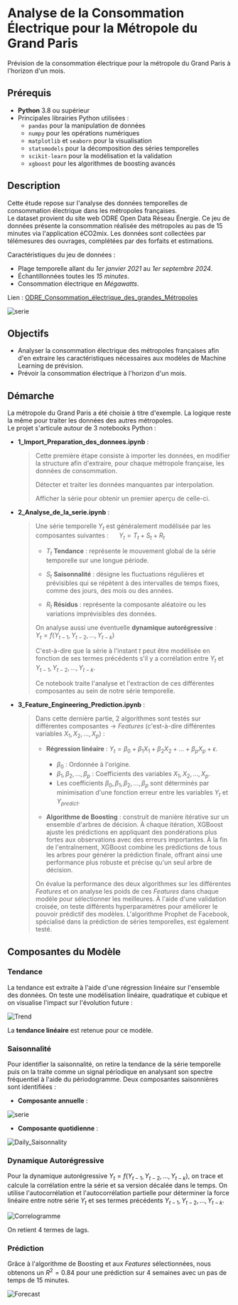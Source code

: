 # Analyse de la Consommation Électrique pour la Métropole du Grand Paris

Prévision de la consommation électrique pour la métropole du Grand Paris à l'horizon d'un mois.

## Prérequis
- **Python** 3.8 ou supérieur
- Principales librairies Python utilisées :
  - `pandas` pour la manipulation de données
  - `numpy` pour les opérations numériques
  - `matplotlib` et `seaborn` pour la visualisation
  - `statsmodels` pour la décomposition des séries temporelles
  - `scikit-learn` pour la modélisation et la validation
  - `xgboost` pour les algorithmes de boosting avancés

## Description
Cette étude repose sur l'analyse des données temporelles de consommation électrique dans les métropoles françaises.  
Le dataset provient du site web ODRE Open Data Réseau Énergie. Ce jeu de données présente la consommation réalisée des métropoles au pas de 15 minutes via l'application éCO2mix. Les données sont collectées par télémesures des ouvrages, complétées par des forfaits et estimations.

Caractéristiques du jeu de données : 
- Plage temporelle allant du *1er janvier 2021* au *1er septembre 2024*.
- Échantillonnées toutes les *15 minutes*.
- Consommation électrique en *Mégawatts*.

Lien : [ODRE_Consommation_électrique_des_grandes_Métropoles](https://odre.opendatasoft.com/explore/dataset/eco2mix-metropoles-tr/information/?disjunctive.libelle_metropole&disjunctive.nature&sort=production)

![serie](image/time_serie.png)

## Objectifs
- Analyser la consommation électrique des métropoles françaises afin d'en extraire les caractéristiques nécessaires aux modèles de Machine Learning de prévision.
- Prévoir la consommation électrique à l'horizon d'un mois.

## Démarche

La métropole du Grand Paris a été choisie à titre d'exemple. La logique reste la même pour traiter les données des autres métropoles.  
Le projet s'articule autour de 3 notebooks Python : 

- **1_Import_Preparation_des_donnees.ipynb** :
  > Cette première étape consiste à importer les données, en modifier la structure afin d'extraire, pour chaque métropole française, les données de consommation.
  > 
  > Détecter et traiter les données manquantes par interpolation.
  >
  > Afficher la série pour obtenir un premier aperçu de celle-ci.

- **2_Analyse_de_la_serie.ipynb** :
  > Une série temporelle $Y_t$ est généralement modélisée par les composantes suivantes : &nbsp;&nbsp;&nbsp;&nbsp; $Y_t = T_t + S_t + R_t$ 
  > - $T_t$ **Tendance** : représente le mouvement global de la série temporelle sur une longue période.
  >
  > - $S_t$ **Saisonnalité** : désigne les fluctuations régulières et prévisibles qui se répètent à des intervalles de temps fixes, comme des jours, des mois ou des années.
  >
  > - $R_t$ **Résidus** : représente la composante aléatoire ou les variations imprévisibles des données.
  >
  > On analyse aussi une éventuelle **dynamique autorégressive** : &nbsp;&nbsp;&nbsp;&nbsp; $Y_t = f(Y_{t-1}, Y_{t-2}, \dots, Y_{t-k})$  
  >
  > C'est-à-dire que la série à l'instant $t$ peut être modélisée en fonction de ses termes précédents s'il y a corrélation entre $Y_t$ et $Y_{t-1}, Y_{t-2}, \dots, Y_{t-k}$.
  >
  > Ce notebook traite l'analyse et l'extraction de ces différentes composantes au sein de notre série temporelle.

- **3_Feature_Engineering_Prediction.ipynb** :
  > Dans cette dernière partie, 2 algorithmes sont testés sur différentes composantes &rarr; *Features* (c'est-à-dire différentes variables $X_1, X_2, \dots, X_p$) :
  > - **Régression linéaire** : $Y_t = \beta_0 + \beta_1 X_1 + \beta_2 X_2 + \dots + \beta_p X_p + \epsilon$.
  >   - $\beta_0$ : Ordonnée à l'origine.
  >   - $\beta_1 , \beta_2 , \dots , \beta_p$ : Coefficients des variables $X_1, X_2, \dots, X_p$.
  >   - Les coefficients $\beta_0, \beta_1 , \beta_2 , \dots , \beta_p$ sont déterminés par minimisation d'une fonction erreur entre les variables $Y_t$ et $Y_{predict}$.
  >
  > - **Algorithme de Boosting** : construit de manière itérative sur un ensemble d'arbres de décision. À chaque itération, XGBoost ajuste les prédictions en appliquant des pondérations plus fortes aux observations avec des erreurs importantes. À la fin de l'entraînement, XGBoost combine les prédictions de tous les arbres pour générer la prédiction finale, offrant ainsi une performance plus robuste et précise qu'un seul arbre de décision.
  >
  > On évalue la performance des deux algorithmes sur les différentes *Features* et on analyse les poids de ces *Features* dans chaque modèle pour sélectionner les meilleures. À l'aide d'une validation croisée, on teste différents hyperparamètres pour améliorer le pouvoir prédictif des modèles. L'algorithme Prophet de Facebook, spécialisé dans la prédiction de séries temporelles, est également testé.

## Composantes du Modèle

### Tendance
La tendance est extraite à l'aide d'une régression linéaire sur l'ensemble des données. On teste une modélisation linéaire, quadratique et cubique et on visualise l'impact sur l'évolution future :

![Trend](image/trend.png)

La **tendance linéaire** est retenue pour ce modèle.

### Saisonnalité
Pour identifier la saisonnalité, on retire la tendance de la série temporelle puis on la traite comme un signal périodique en analysant son spectre fréquentiel à l'aide du périodogramme. Deux composantes saisonnières sont identifiées :
- **Composante annuelle** :  

![serie](image/saisonality_annual.png)

- **Composante quotidienne** :  

![Daily_Saisonnality](image/saisonality_daily.png)

### Dynamique Autorégressive
Pour la dynamique autorégressive $Y_t = f(Y_{t-1}, Y_{t-2}, \dots, Y_{t-k})$, on trace et calcule la corrélation entre la série et sa version décalée dans le temps. On utilise l'autocorrélation et l'autocorrélation partielle pour déterminer la force linéaire entre notre série $Y_t$ et ses termes précédents $Y_{t-1}, Y_{t-2}, \dots, Y_{t-k}$.

![Correlogramme](image/correlogramme.png)

On retient 4 termes de lags.

### Prédiction
Grâce à l'algorithme de Boosting et aux *Features* sélectionnées, nous obtenons un $R^2 = 0.84$ pour une prédiction sur 4 semaines avec un pas de temps de 15 minutes. 

![Forecast](image/forecast.png)
